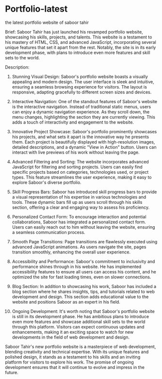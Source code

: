 # Portfolio-latest
the latest portfolio website of saboor tahir

Brief:
Saboor Tahir has just launched his revamped portfolio website, showcasing his skills, projects, and talents. This website is a testament to his mastery of HTML, CSS, and advanced JavaScript, incorporating several unique features that set it apart from the rest. Notably, the site is in its early development phase, with plans to introduce even more features and skill sets to the world.

Description:

1. Stunning Visual Design:
Saboor's portfolio website boasts a visually appealing and modern design. The user interface is sleek and intuitive, ensuring a seamless browsing experience for visitors. The layout is responsive, adapting gracefully to different screen sizes and devices.

2. Interactive Navigation:
One of the standout features of Saboor's website is the interactive navigation. Instead of traditional static menus, users can enjoy a dynamic navigation experience. As they scroll down, the menu changes, highlighting the section they are currently viewing. This adds a touch of interactivity and engagement to the website.

3. Innovative Project Showcase:
Saboor's portfolio prominently showcases his projects, and what sets it apart is the innovative way he presents them. Each project is beautifully displayed with high-resolution images, detailed descriptions, and a dynamic "View in Action" button. Users can interact with live previews of his work without leaving the page.

4. Advanced Filtering and Sorting:
The website incorporates advanced JavaScript for filtering and sorting projects. Users can easily find specific projects based on categories, technologies used, or project types. This feature streamlines the user experience, making it easy to explore Saboor's diverse portfolio.

5. Skill Progress Bars:
Saboor has introduced skill progress bars to provide a visual representation of his expertise in various technologies and tools. These dynamic bars fill up as users scroll through his skills section, offering a clear and engaging way to assess his proficiency.

6. Personalized Contact Form:
To encourage interaction and potential collaborations, Saboor has integrated a personalized contact form. Users can easily reach out to him without leaving the website, ensuring a seamless communication process.

7. Smooth Page Transitions:
Page transitions are flawlessly executed using advanced JavaScript animations. As users navigate the site, pages transition smoothly, enhancing the overall user experience.

8. Accessibility and Performance:
Saboor's commitment to inclusivity and performance shines through in his website. He has implemented accessibility features to ensure all users can access his content, and he optimized the site for fast loading times, even on slower connections.

9. Blog Section:
In addition to showcasing his work, Saboor has included a blog section where he shares insights, tips, and tutorials related to web development and design. This section adds educational value to the website and positions Saboor as an expert in his field.

10. Ongoing Development:
It's worth noting that Saboor's portfolio website is still in its development phase. He has ambitious plans to introduce even more features and showcase additional skill sets to the world through this platform. Visitors can expect continuous updates and enhancements, making it an exciting space to watch for new developments in the field of web development and design.

Saboor Tahir's new portfolio website is a masterpiece of web development, blending creativity and technical expertise. With its unique features and polished design, it stands as a testament to his skills and an inviting platform for visitors to explore his work. The promise of ongoing development ensures that it will continue to evolve and impress in the future.
